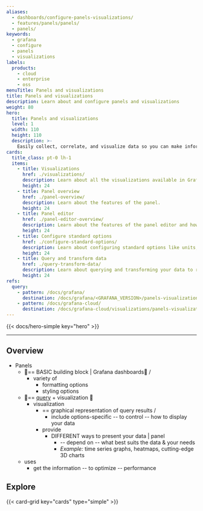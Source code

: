 ```yaml
---
aliases:
  - dashboards/configure-panels-visualizations/
  - features/panels/panels/
  - panels/
keywords:
  - grafana
  - configure
  - panels
  - visualizations
labels:
  products:
    - cloud
    - enterprise
    - oss
menuTitle: Panels and visualizations
title: Panels and visualizations
description: Learn about and configure panels and visualizations
weight: 80
hero:
  title: Panels and visualizations
  level: 1
  width: 110
  height: 110
  description: >-
    Easily collect, correlate, and visualize data so you can make informed decisions in real time.
cards:
  title_class: pt-0 lh-1
  items:
    - title: Visualizations
      href: ./visualizations/
      description: Learn about all the visualizations available in Grafana, including which visualizations are ideal for different datasets and how to configure their options.
      height: 24
    - title: Panel overview
      href: ./panel-overview/
      description: Learn about the features of the panel.
      height: 24
    - title: Panel editor
      href: ./panel-editor-overview/
      description: Learn about the features of the panel editor and how to begin editing a panel.
      height: 24
    - title: Configure standard options
      href: ./configure-standard-options/
      description: Learn about configuring standard options like units, field display names, and colors.
      height: 24
    - title: Query and transform data
      href: ./query-transform-data/
      description: Learn about querying and transforming your data to refine your visualizations.
      height: 24
refs:
  query:
    - pattern: /docs/grafana/
      destination: /docs/grafana/<GRAFANA_VERSION>/panels-visualizations/query-transform-data/
    - pattern: /docs/grafana-cloud/
      destination: /docs/grafana-cloud/visualizations/panels-visualizations/query-transform-data/
---
```


{{< docs/hero-simple key="hero" >}}

---

## Overview

* Panels
  * 👀== BASIC building block | Grafana dashboards👀 /
    * variety of 
      * formatting options
      * styling options 
  * 👀== [query](ref:query) + visualization 👀
    * visualization
      * == graphical representation of query results /
        * include options-specific -- to control -- how to display your data  
      * provide
        * DIFFERENT ways to present your data | panel
          * -- depend on -- what best suits the data & your needs
          * _Example:_ time series graphs, heatmaps, cutting-edge 3D charts
  * uses
    * get the information -- to optimize -- performance

## Explore

{{< card-grid key="cards" type="simple" >}}
